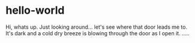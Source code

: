# hello-world

Hi, whats up. Just looking around... let's see where that door leads me to.  
It's dark and a cold dry breeze is blowing through the door as I open it. .....
